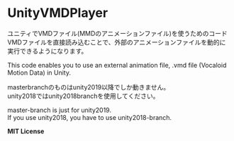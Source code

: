 # UnityVMDPlayer
ユニティでVMDファイル(MMDのアニメーションファイル)を使うためのコード 
VMDファイルを直接読み込むことで、外部のアニメーションファイルを動的に実行できるようになります。  
    
This code enables you to use an external animation file, .vmd file (Vocaloid Motion Data) in Unity.  
    
masterbranchのものはunity2019以降でしか動きません。  
unity2018ではunity2018branchを使用してください。  
  
master-branch is just for unity2019.  
If you use unity2018, you have to use unity2018-branch.  
  
**MIT License**
